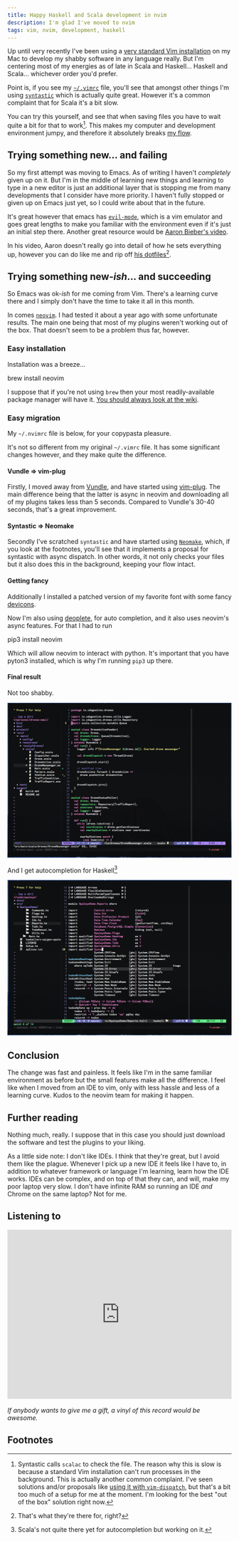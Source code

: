 ```yaml
---
title: Happy Haskell and Scala development in nvim
description: I'm glad I've moved to nvim
tags: vim, nvim, development, haskell
---
```


Up until very recently I've been using a
[very standard Vim installation](https://github.com/charlydagos/setup-my-mac/blob/master/dotfiles/vimrc)
on my Mac to develop my shabby software in any language really. But I'm
centering most of my energies as of late in Scala and Haskell... Haskell and
Scala... whichever order you'd prefer.

Point is, if you see my [`~/.vimrc`](https://github.com/charlydagos/setup-my-mac/blob/master/dotfiles/vimrc)
file, you'll see that amongst other things I'm
using [`syntastic`](https://github.com/scrooloose/syntastic) which is actually
quite great. However it's a common complaint that for Scala it's a bit slow.

You can try this yourself, and see that when saving files you have to wait
quite a bit for that to work[^scalac]. This makes my computer and development
environment jumpy, and therefore it absolutely breaks
[my flow](https://psygrammer.com/2011/02/10/the-flow-programming-in-ecstasy/).

## Trying something new... and failing

So my first attempt was moving to Emacs. As of writing I haven't _completely_
given up on it. But I'm in the middle of learning new things and learning to
type in a new editor is just an additional layer that is stopping me from many
developments that I consider have more priority. I haven't fully stopped or
given up on Emacs just yet, so I could write about that in the future.

It's great however that emacs has [`evil-mode`](https://www.emacswiki.org/emacs/Evil),
which is a vim emulator and goes great lengths to make you familiar with the
environment even if it's just an initial step there. Another great resource
would be [Aaron Bieber's video](https://www.youtube.com/watch?v=JWD1Fpdd4Pc).

In his video, Aaron doesn't really go into detail of how he sets everything up,
however you can do like me and rip off
[his dotfiles](https://github.com/aaronbieber/dotfiles/)[^thereforthat].

## Trying something new-_ish_... and succeeding

So Emacs was ok-_ish_ for me coming from Vim. There's a learning curve there
and I simply don't have the time to take it all in this month.

In comes [`neovim`](https://neovim.io/). I had tested it about a year ago with
some unfortunate results. The main one being that most of my plugins weren't
working out of the box. That doesn't seem to be a problem thus far, however.

### Easy installation

Installation was a breeze...

<div class="success">
brew install neovim
</div>

I suppose that if you're not using `brew` then your most readily-available
package manager will have it.
[You should always look at the wiki](https://github.com/neovim/neovim/wiki/Installing-Neovim).

### Easy migration

My `~/.nvimrc` file is below, for your copypasta pleasure.

<script src="https://gist.github.com/charlydagos/ba9b5db4c55cf999f3c0d02088ccb94e.js"></script>

It's not so different from my original `~/.vimrc` file. It has
some significant changes however, and they make quite the difference.

#### Vundle ⇒ vim-plug

Firstly, I moved away from [Vundle](https://github.com/VundleVim/Vundle.vim),
and have started using [vim-plug](https://github.com/junegunn/vim-plug). The
main difference being that the latter is async in neovim and downloading
all of my plugins takes less than 5 seconds. Compared to Vundle's 30-40
seconds, that's a great improvement.

#### Syntastic ⇒ Neomake

Secondly I've scratched `syntastic` and have started using
[`Neomake`](https://github.com/neomake/neomake), which, if you look at the
footnotes, you'll see that it implements a proposal for syntastic with async
dispatch. In other words, it not only checks your files but it also does this
in the background, keeping your flow intact.

#### Getting fancy

Additionally I installed a patched version of my favorite font with some fancy
[devicons](https://github.com/ryanoasis/vim-devicons).

Now I'm also using [deoplete](https://github.com/Shougo/deoplete.nvim), for
auto completion, and it also uses neovim's async features. For that I had
to run

<div class="success">
pip3 install neovim
</div>

Which will allow neovim to interact with python. It's important that you have
pyton3 installed, which is why I'm running `pip3` up there.

#### Final result

Not too shabby.

<a href="../images/posts_2016-05-26-scala.png">
<img src="../images/posts_2016-05-26-scala.png" alt="Scala Dev" />
</a>

And I get autocompletion for Haskell[^scalanotyet]

<a href="../images/posts_2016-05-26-haskell.png">
<img src="../images/posts_2016-05-26-haskell.png" alt="Haskell Dev" />
</a>

## Conclusion

The change was fast and painless. It feels like I'm in the same familiar
environment as before but the small features make all the difference. I feel
like when I moved from an IDE to vim, only with less hassle and less of a
learning curve. Kudos to the neovim team for making it happen.

## Further reading

Nothing much, really. I suppose that in this case you should just download
the software and test the plugins to your liking.

As a little side note: I don't like IDEs. I think that they're great, but I
avoid them like the plague. Whenever I pick up a new IDE it feels like I have
to, in addition to whatever framework or language I'm learning, learn how the
IDE works. IDEs can be complex, and on top of that they can, and will, make
my poor laptop very slow. I don't have infinite RAM so running an IDE _and_
Chrome on the same laptop? Not for me.

## Listening to

<iframe src="https://embed.spotify.com/?uri=spotify%3Aalbum%3A1xKZBWQrVc2cG2We4DDbbW" width="100%" height="380" frameborder="0" allowtransparency="true"></iframe>

_If anybody wants to give me a gift, a vinyl of this record would be awesome._

## Footnotes

[^scalac]: Syntastic calls `scalac` to check the file. The reason why this is
slow is because a standard Vim installation can't run processes in the
background. This is actually another common complaint. I've seen solutions
and/or proposals like [using it with `vim-dispatch`](https://github.com/scrooloose/syntastic/issues/699),
but that's a bit too much of a setup for me at the moment. I'm looking for the
best "out of the box" solution right now.
[^thereforthat]: That's what they're there for, right?
[^scalanotyet]: Scala's not quite there yet for autocompletion but working on
it.
